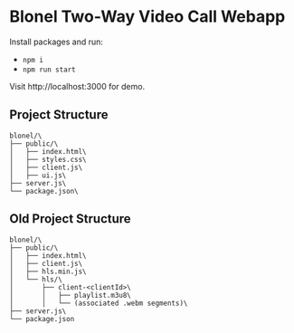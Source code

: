 
# Blonel Two-Way Video Call Webapp


Install packages and run:
* ```npm i```
* ```npm run start```

Visit http://localhost:3000 for demo.

## Project Structure

```
blonel/\
├── public/\
│   ├── index.html\
│   ├── styles.css\
│   ├── client.js\
│   ├── ui.js\
├── server.js\
└── package.json\
```


## Old Project Structure

```
blonel/\
├── public/\
│   ├── index.html\
│   ├── client.js\
│   ├── hls.min.js\
│   └── hls/\
│       ├── client-<clientId>\
│       │   ├── playlist.m3u8\
│       │   └── (associated .webm segments)\
├── server.js\
└── package.json
```